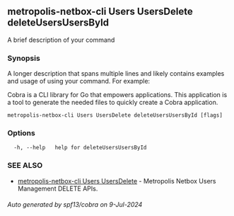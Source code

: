 ## metropolis-netbox-cli Users UsersDelete deleteUsersUsersById

A brief description of your command

### Synopsis

A longer description that spans multiple lines and likely contains examples
and usage of using your command. For example:

Cobra is a CLI library for Go that empowers applications.
This application is a tool to generate the needed files
to quickly create a Cobra application.

```
metropolis-netbox-cli Users UsersDelete deleteUsersUsersById [flags]
```

### Options

```
  -h, --help   help for deleteUsersUsersById
```

### SEE ALSO

* [metropolis-netbox-cli Users UsersDelete]()	 - Metropolis Netbox Users Management DELETE APIs.

###### Auto generated by spf13/cobra on 9-Jul-2024
